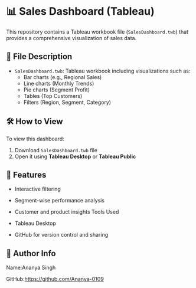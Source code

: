 # 📊 Sales Dashboard (Tableau)

This repository contains a Tableau workbook file (`SalesDashboard.twb`) that provides a comprehensive visualization of sales data.

## 📁 File Description

- `SalesDashboard.twb`: Tableau workbook including visualizations such as:
  - Bar charts (e.g., Regional Sales)
  - Line charts (Monthly Trends)
  - Pie charts (Segment Profit)
  - Tables (Top Customers)
  - Filters (Region, Segment, Category)

## 🛠️ How to View

To view this dashboard:

1. Download `SalesDashboard.twb` file
2. Open it using **Tableau Desktop** or **Tableau Public**

## 📌 Features

- Interactive filtering
- Segment-wise performance analysis
- Customer and product insights
Tools Used

- Tableau Desktop
- GitHub for version control and sharing



## 👤 Author Info

Name:Ananya Singh

GitHub:https://github.com/Ananya-0109



